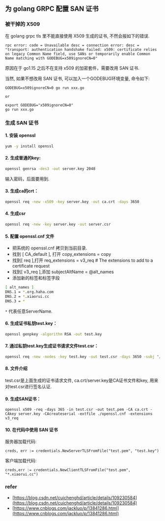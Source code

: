 ## 为 golang GRPC 配置 SAN 证书

### 被干掉的 X509

在 golang grpc tls 里不能直接使用 X509 生成的证书, 不然会报如下的错误.

```
rpc error: code = Unavailable desc = connection error: desc = "transport: authentication handshake failed: x509: certificate relies on legacy Common Name field, use SANs or temporarily enable Common Name matching with GODEBUG=x509ignoreCN=0"
```

原因在于 go1.15 之后不在支持 x509 的加密套件，需要改用 SAN 证书.

当然, 如果不想改用 SAN 证书, 可以加入一个GODEBUG环境变量, 命令如下:

```
GODEBUG=x509ignoreCN=0 go run xxx.go

or

export GODEBUG="x509ignoreCN=0"
go run xxx.go
```

### 生成 SAN 证书

#### 1. 安装 openssl

```bash
yum -y install openssl
```

#### 2. 生成普通的key:

```bash
openssl genrsa -des3 -out server.key 2048
```

输入密码，后面要用到.

#### 3. 生成ca的crt：

```bash
openssl req -new -x509 -key server.key -out ca.crt -days 3650
```

#### 4. 生成csr

```bash
openssl req -new -key server.key -out server.csr
```

#### 5. 配置 openssl.cnf 文件

* 把系统的 openssl.cnf 拷贝到当前目录.
* 找到 [ CA_default ], 打开 copy_extensions = copy
* 找到[ req ],打开 req_extensions = v3_req # The extensions to add to a certificate request
* 找到[ v3_req ],添加 subjectAltName = @alt_names
* 添加新的标签和标签字段

```bash
[ alt_names ]
DNS.1 = *.org.haha.com
DNS.2 = *.xiaorui.cc
DNS.3 = *
```

`*` 代表任意ServerName.

#### 6. 生成证书私钥test.key：

```bash
openssl genpkey -algorithm RSA -out test.key
```

#### 7. 通过私钥test.key生成证书请求文件test.csr：

```bash
openssl req -new -nodes -key test.key -out test.csr -days 3650 -subj "/C=cn/OU=myorg/O=mycomp/CN=myname" -config ./openssl.cnf -extensions v3_req
```

#### 8. 文件介绍

test.csr是上面生成的证书请求文件, ca.crt/server.key是CA证书文件和key, 用来对test.csr进行签名认证.

#### 9. 生成SAN证书：

```
openssl x509 -req -days 365 -in test.csr -out test.pem -CA ca.crt -CAkey server.key -CAcreateserial -extfile ./openssl.cnf -extensions v3_req
```

#### 10. 在代码中使用 SAN 证书

服务器加载代码:

```
creds, err := credentials.NewServerTLSFromFile("test.pem", "test.key")
```

客户端加载代码:

```
creds,err := credentials.NewClientTLSFromFile("test.pem", "*.xiaorui.cc")
```

### refer

- [https://blog.csdn.net/cuichenghd/article/details/109230584](https://blog.csdn.net/cuichenghd/article/details/109230584)
- [https://www.cnblogs.com/jackluo/p/13841286.html](https://www.cnblogs.com/jackluo/p/13841286.html)

